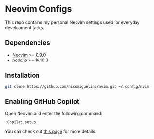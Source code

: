 # Neovim Configs

This repo contains my personal Neovim settings used for everyday development tasks.

## Dependencies

* [Neovim](https://neovim.io/) >= 0.9.0
* [node.js](https://nodejs.org/) >= 16.18.0

## Installation

```bash
git clone https://github.com/nicomiguelino/nvim.git ~/.config/nvim
```

## Enabling GitHub Copilot

Open Neovim and enter the following command:

```
:Copilot setup
```

You can check out [this page][1] for more details.

[1]: https://docs.github.com/en/copilot/getting-started-with-github-copilot/getting-started-with-github-copilot-in-neovim
